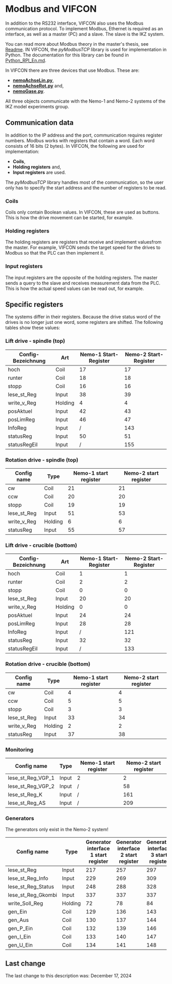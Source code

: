 # Modbus and VIFCON

In addition to the RS232 interface, VIFCON also uses the Modbus communication protocol. To implement Modbus, Ethernet is required as an interface, as well as a master (PC) and a slave. The slave is the IKZ system.

You can read more about Modbus theory in the master's thesis, see [Readme](../README.md). IN VIFCON, the *pyModbusTCP* library is used for implementation in Python. The documentation for this library can be found in [Python_RPI_En.md](Python_RPI_En.md).

In VIFCON there are three devices that use Modbus. These are:

- [**nemoAchseLin.py**](../vifcon/devices/nemoAchseLin.py),
- [**nemoAchseRot.py**](../vifcon/devices/nemoAchseRot.py) and,
- [**nemoGase.py**](../vifcon/devices/nemoGase.py).

All three objects communicate with the Nemo-1 and Nemo-2 systems of the IKZ model experiments group.

## Communication data

In addition to the IP address and the port, communication requires register numbers. Modbus works with registers that contain a word. Each word consists of 16 bits (2 bytes). In VIFCON, the following are used for implementation:

- **Coils**,
- **Holding registers** and,
- **Input registers** are used.

The *pyModbusTCP* library handles most of the communication, so the user only has to specify the start address and the number of registers to be read.

### Coils

Coils only contain Boolean values. In VIFCON, these are used as buttons. This is how the drive movement can be started, for example.

### Holding registers

The holding registers are registers that receive and implement values ​​from the master. For example, VIFCON sends the target speed for the drives to Modbus so that the PLC can then implement it.

### Input registers

The input registers are the opposite of the holding registers. The master sends a query to the slave and receives measurement data from the PLC. This is how the actual speed values ​​can be read out, for example.

## Specific registers

The systems differ in their registers. Because the drive status word of the drives is no longer just one word, some registers are shifted. The following tables show these values:

### Lift drive - spindle (top)

Config-Bezeichnung |  Art | Nemo-1 Start-Register | Nemo-2 Start-Register
--- | --- | --- | --- 
hoch        | Coil    | 17 | 17
runter      | Coil    | 18 | 18
stopp       | Coil    | 16 | 16
lese_st_Reg | Input   | 38 | 39
write_v_Reg | Holding |  4 |  4
posAktuel   | Input   | 42 | 43
posLimReg   | Input   | 46 | 47
InfoReg     | Input   |  / | 143
statusReg   | Input   | 50 | 51
statusRegEil| Input   |  / | 155

### Rotation drive - spindle (top)

Config name | Type | Nemo-1 start register | Nemo-2 start register
--- | --- | --- | ---
cw          | Coil    | 21 | 21
ccw         | Coil    | 20 | 20
stopp       | Coil    | 19 | 19
lese_st_Reg | Input   | 51 | 53
write_v_Reg | Holding |  6 |  6
statusReg   | Input   | 55 | 57

### Lift drive - crucible (bottom)

Config-Bezeichnung |  Art | Nemo-1 Start-Register | Nemo-2 Start-Register
--- | --- | --- | --- 
hoch        | Coil    |  1 |  1
runter      | Coil    |  2 |  2
stopp       | Coil    |  0 |  0
lese_st_Reg | Input   | 20 | 20
write_v_Reg | Holding |  0 |  0
posAktuel   | Input   | 24 | 24
posLimReg   | Input   | 28 | 28
InfoReg     | Input   |  / | 121
statusReg   | Input   | 32 | 32
statusRegEil| Input   |  / | 133

### Rotation drive - crucible (bottom)

Config name | Type | Nemo-1 start register | Nemo-2 start register
--- | --- | --- | ---
cw          | Coil    |  4 |  4
ccw         | Coil    |  5 |  5
stopp       | Coil    |  3 |  3
lese_st_Reg | Input   | 33 | 34 
write_v_Reg | Holding |  2 |  2
statusReg   | Input   | 37 | 38

### Monitoring

Config name | Type | Nemo-1 start register | Nemo-2 start register
--- | --- | --- | ---
lese_st_Reg_VGP_1   | Input | 2 |   2
lese_st_Reg_VGP_2   | Input | / |  58
lese_st_Reg_K       | Input | / | 161
lese_st_Reg_AS      | Input | / | 209

### Generators

The generators only exist in the Nemo-2 system!

Config name | Type | Generator interface 1 start register | Generator interface 2 start register | Generator interface 3 start register
--- | --- | --- | --- | ---
lese_st_Reg         | Input   | 217 | 257 | 297
lese_st_Reg_Info    | Input   | 229 | 269 | 309
lese_st_Reg_Status  | Input   | 248 | 288 | 328
lese_st_Reg_Gkombi  | Input   | 337 | 337 | 337
write_Soll_Reg      | Holding |  72 |  78 |  84
gen_Ein             | Coil    | 129 | 136 | 143
gen_Aus             | Coil    | 130 | 137 | 144
gen_P_Ein           | Coil    | 132 | 139 | 146
gen_I_Ein           | Coil    | 133 | 140 | 147
gen_U_Ein           | Coil    | 134 | 141 | 148

## Last change

The last change to this description was: December 17, 2024